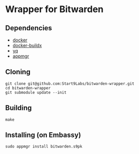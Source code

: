 # Wrapper for Bitwarden

## Dependencies

- [docker](https://docs.docker.com/get-docker)
- [docker-buildx](https://docs.docker.com/buildx/working-with-buildx/)
- [yq](https://mikefarah.gitbook.io/yq)
- [appmgr](https://github.com/Start9Labs/appmgr)

## Cloning
```
git clone git@github.com:Start9Labs/bitwarden-wrapper.git
cd bitwarden-wrapper
git submodule update --init
```

## Building

```
make
```

## Installing (on Embassy)
```
sudo appmgr install bitwarden.s9pk
```
